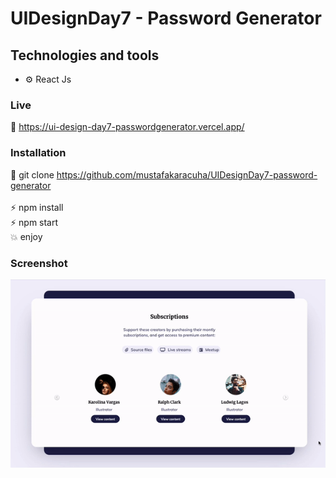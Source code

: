 # UIDesignDay7 - Password Generator

## Technologies and tools

- ⚙️ React Js 


### Live

🔗 https://ui-design-day7-passwordgenerator.vercel.app/

### Installation

🔗 git clone https://github.com/mustafakaracuha/UIDesignDay7-password-generator
<br/>
<br/>
⚡️  npm install <br/>
⚡️  npm start <br/>
💥 enjoy 

### Screenshot

<img align="center"  width="800" width="800"  src="https://github.com/mustafakaracuha/UIDesignDay3-subscription-card/blob/master/src/assets/img/app.gif" alt="muskaracuha" />
